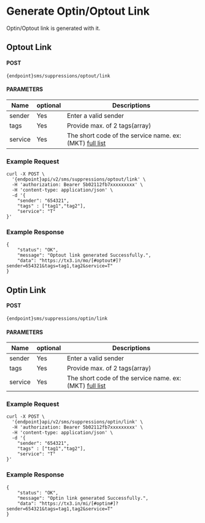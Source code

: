 # Generate Optin/Optout Link

Optin/Optout link is generated with it.

## Optout Link

#### POST

```
{endpoint}sms/suppressions/optout/link
```

#### PARAMETERS

| Name    | optional | Descriptions                                                                            |
| ------- | -------- | --------------------------------------------------------------------------------------- |
| sender  | Yes      | Enter a valid sender                                                                    |
| tags    | Yes      | Provide max. of 2 tags(array)                                                           |
| service | Yes      | The short code of the service name. ex: (MKT) [full list](/docs/{version}/sms/products) |

### Example Request

```
curl -X POST \
  '{endpoint}api/v2/sms/suppressions/optout/link' \
  -H 'authorization: Bearer 5b02112fb7xxxxxxxxx' \
  -H 'content-type: application/json' \
  -d '{
    "sender": "654321",
    "tags" : ["tag1","tag2"],
    "service": "T"
}'
```

### Example Response

```
{
    "status": "OK",
    "message": "Optout link generated Successfully.",
    "data": "https://tx3.in/mo/[#optout#]?sender=654321&tags=tag1,tag2&service=T"
}
```

## Optin Link

#### POST

```
{endpoint}sms/suppressions/optin/link
```

#### PARAMETERS

| Name    | optional | Descriptions                                                                            |
| ------- | -------- | --------------------------------------------------------------------------------------- |
| sender  | Yes      | Enter a valid sender                                                                    |
| tags    | Yes      | Provide max. of 2 tags(array)                                                           |
| service | Yes      | The short code of the service name. ex: (MKT) [full list](/docs/{version}/sms/products) |

### Example Request

```
curl -X POST \
  '{endpoint}api/v2/sms/suppressions/optin/link' \
  -H 'authorization: Bearer 5b02112fb7xxxxxxxxx' \
  -H 'content-type: application/json' \
  -d '{
    "sender": "654321",
    "tags" : ["tag1","tag2"],
    "service": "T"
}'
```

### Example Response

```
{
    "status": "OK",
    "message": "Optin link generated Successfully.",
    "data": "https://tx3.in/mi/[#optin#]?sender=654321&tags=tag1,tag2&service=T"
}
```
